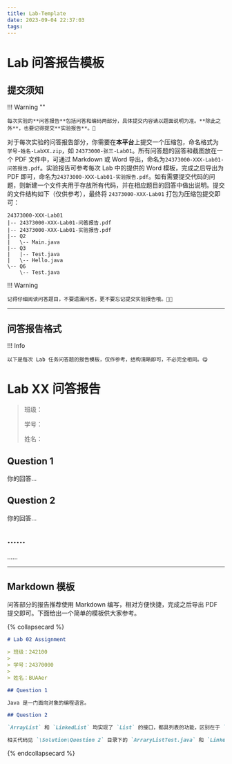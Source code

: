 ```yaml
---
title: Lab-Template
date: 2023-09-04 22:37:03
tags:
---
```


# Lab 问答报告模板

## 提交须知

!!! Warning ""

    每次实验的**问答报告**包括问答和编码两部分，具体提交内容请以题面说明为准。**除此之外**，也要记得提交**实验报告**。🫡

对于每次实验的问答报告部分，你需要在**本平台**上提交一个压缩包，命名格式为 `学号-姓名-LabXX.zip`，如 `24373000-张三-Lab01`。所有问答题的回答和截图放在一个 PDF 文件中，可通过 Markdown 或 Word 导出，命名为`24373000-XXX-Lab01-问答报告.pdf`。实验报告可参考每次 Lab 中的提供的 Word 模板，完成之后导出为 PDF 即可，命名为`24373000-XXX-Lab01-实验报告.pdf`。如有需要提交代码的问题，则新建一个文件夹用于存放所有代码，并在相应题目的回答中做出说明。提交的文件结构如下（仅供参考），最终将 `24373000-XXX-Lab01` 打包为压缩包提交即可：

```
24373000-XXX-Lab01
|-- 24373000-XXX-Lab01-问答报告.pdf
|-- 24373000-XXX-Lab01-实验报告.pdf
|-- Q2
|   \-- Main.java
|-- Q3
|   |-- Test.java
|   \-- Hello.java
\-- Q6
    \-- Test.java
```

!!! Warning

    记得仔细阅读问答题目，不要遗漏问答，更不要忘记提交实验报告哦。😵‍💫

---

## 问答报告格式

!!! Info

    以下是每次 Lab 任务问答题的报告模板，仅作参考，结构清晰即可，不必完全相同。😋

# Lab XX 问答报告

> 班级：
>
> 学号：
>
> 姓名：

## Question 1

你的回答...

## Question 2

你的回答...

## ......

......

---

## Markdown 模板

问答部分的报告推荐使用 Markdown 编写，相对方便快捷，完成之后导出 PDF 提交即可。下面给出一个简单的模板供大家参考。

{% collapsecard %}

```markdown
# Lab 02 Assignment

> 班级：242100
>
> 学号：24370000
>
> 姓名：BUAAer

## Question 1

Java 是一门面向对象的编程语言。

## Question 2

`ArrayList` 和 `LinkedList` 均实现了 `List` 的接口，都具列表的功能，区别在于 `ArrayList` 使用动态数组作为储存容器，而 `LinkedList` 采用双向链表作为储存容器。

相关代码见 `\Solution\Question 2` 目录下的 `ArraryListTest.java` 和 `LinkedListTest.java`。
```

{% endcollapsecard %}

